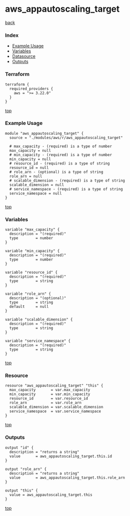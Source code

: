 # aws_appautoscaling_target

[back](../aws.md)

### Index

- [Example Usage](#example-usage)
- [Variables](#variables)
- [Datasource](#datasource)
- [Outputs](#outputs)

### Terraform

```hcl
terraform {
  required_providers {
    aws = ">= 3.22.0"
  }
}
```

[top](#index)

### Example Usage

```hcl
module "aws_appautoscaling_target" {
  source = "./modules/aws/r/aws_appautoscaling_target"

  # max_capacity - (required) is a type of number
  max_capacity = null
  # min_capacity - (required) is a type of number
  min_capacity = null
  # resource_id - (required) is a type of string
  resource_id = null
  # role_arn - (optional) is a type of string
  role_arn = null
  # scalable_dimension - (required) is a type of string
  scalable_dimension = null
  # service_namespace - (required) is a type of string
  service_namespace = null
}
```

[top](#index)

### Variables

```hcl
variable "max_capacity" {
  description = "(required)"
  type        = number
}

variable "min_capacity" {
  description = "(required)"
  type        = number
}

variable "resource_id" {
  description = "(required)"
  type        = string
}

variable "role_arn" {
  description = "(optional)"
  type        = string
  default     = null
}

variable "scalable_dimension" {
  description = "(required)"
  type        = string
}

variable "service_namespace" {
  description = "(required)"
  type        = string
}
```

[top](#index)

### Resource

```hcl
resource "aws_appautoscaling_target" "this" {
  max_capacity       = var.max_capacity
  min_capacity       = var.min_capacity
  resource_id        = var.resource_id
  role_arn           = var.role_arn
  scalable_dimension = var.scalable_dimension
  service_namespace  = var.service_namespace
}
```

[top](#index)

### Outputs

```hcl
output "id" {
  description = "returns a string"
  value       = aws_appautoscaling_target.this.id
}

output "role_arn" {
  description = "returns a string"
  value       = aws_appautoscaling_target.this.role_arn
}

output "this" {
  value = aws_appautoscaling_target.this
}
```

[top](#index)